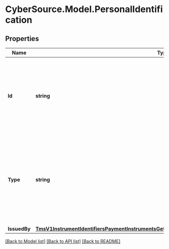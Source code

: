 # CyberSource.Model.PersonalIdentification
## Properties

Name | Type | Description | Notes
------------ | ------------- | ------------- | -------------
**Id** | **string** | Customer&#39;s identification number.  **Important**: Contact your TeleCheck representative to learn whether this field is required or optional.  | [optional] 
**Type** | **string** | Type of personal identification.  **Important**: Contact your TeleCheck representative to learn whether this field is required or optional.  Valid values: - driver license  | [optional] 
**IssuedBy** | [**TmsV1InstrumentIdentifiersPaymentInstrumentsGet200ResponseEmbeddedBuyerInformationIssuedBy**](TmsV1InstrumentIdentifiersPaymentInstrumentsGet200ResponseEmbeddedBuyerInformationIssuedBy.md) |  | [optional] 

[[Back to Model list]](../README.md#documentation-for-models) [[Back to API list]](../README.md#documentation-for-api-endpoints) [[Back to README]](../README.md)

